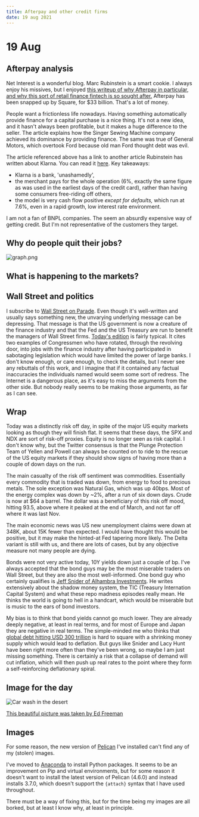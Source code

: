 ```yaml
---
title: Afterpay and other credit firms
date: 19 aug 2021
---
```


# 19 Aug

## Afterpay analysis

Net Interest is a wonderful blog. Marc Rubinstein is a smart cookie.
I always enjoy his missives, but I enjoyed 
[this writeup of why Afterpay in particular, and why this sort of retail finance fintech is so sought after.](https://www.netinterest.co/p/after-afterpay)
Afterpay has been snapped up by Square, for $33 billion.
That's a lot of money.

People want a frictionless life nowadays. Having something automatically provide finance for a capital purchase is a nice thing.
It's not a new idea, and it hasn't always been profitable, but it makes a huge difference to the seller.
The article explains how the Singer Sewing Machine company achieved its dominance by providing finance.
The same was true of General Motors, which overtook Ford because old man Ford thought debt was evil.

The article referenced above has a link to another article Rubinstein has written about Klarna.
You can read it [here](https://www.netinterest.co/p/buy-now-pay-later). 
Key takeaways:
- Klarna is a bank, 'unashamedly',
- the merchant pays for the whole operation (6%, exactly the same figure as was used in the earliest days of the credit card), rather than having some consumers free-riding off others,
- the model is very cash flow positive _except for defaults,_ which run at 7.6%, even in a rapid growth, low interest rate environment.

I am not a fan of BNPL companies. The seem an absurdly expensive way of getting credit. But I'm not representative of the customers they target.

## Why do people quit their jobs?

![graph.png]({attach}graph.png)

## What is happening to the markets?


## Wall Street and politics

I subscribe to [Wall Street on Parade](https://wallstreetonparade.com/). Even though it's well-written and usually says something new, the unvarying underlying message can be depressing. That message is that the US government is now a creature of the finance industry and that the Fed and the US Treasury are run to benefit the managers of Wall Street firms. 
[Today's edition](https://wallstreetonparade.com/2021/08/meet-the-two-congressmen-who-facilitated-todays-derivatives-nightmare-at-wall-streets-mega-banks/) is fairly typical.
It cites two examples of Congressmen who have rotated, through the revolving door, into jobs with the finance industry after having participated in sabotaging legislation which would have limited the power of large banks.
I don't know enough, or care enough, to check the details, but I never see any rebuttals of this work, and I imagine that if it contained any factual inaccuracies the individuals named would seem some sort of redress.
The Internet is a dangerous place, as it's easy to miss the arguments from the other side. 
But nobody really seems to be making those arguments, as far as I can see. 

## Wrap

Today was a distinctly risk off day, in spite of the major US equity markets looking as though they will finish flat.
It seems that these days, the SPX and NDX are sort of risk-off proxies. 
Equity is no longer seen as risk capital. 
I don't know why, but the Twitter consensus is that the Plunge Protection Team of Yellen and Powell can always be counted on to ride to the rescue of the US equity markets if they should show signs of having more than a couple of down days on the run.

The main casualty of the risk off sentiment was commodities. 
Essentially every commodity that is traded was down, from energy to food to precious metals.
The sole exception was Natural Gas, which was up 40bps.
Most of the energy complex was down by ~2%, after a run of six down days. Crude is now at $64 a barrel.
The dollar was a beneficiary of this risk off mood, hitting 93.5, above where it peaked at the end of March, and not far off where it was last Nov.

The main economic news was US new unemployment claims were down at 348K, about 15K fewer than expected. I would have thought this would be positive, but it may make the hinted-at Fed tapering more likely. The Delta variant is still with us, and there are lots of cases, but by any objective measure not many people are dying. 

Bonds were not very active today, 10Y yields down just a couple of bp. I've always accepted that the bond guys may be the most miserable traders on Wall Street, but they are also the most well-informed. One bond guy who certainly qualifies is [Jeff Snider of Alhambra Investments](https://alhambrapartners.com/author/jsnider/).
He writes extensively about the shadow money system, the TIC (Treasury Internation Capital System) and what these repo madness episodes really mean.
He thinks the world is going to hell in a handcart, which would be miserable but is music to the ears of bond investors.

My bias is to think that bond yields cannot go much lower. They are already deeply negative, at least in real terms, and for most of Europe and Japan they are negative in real terms.
The simple-minded me who thinks that [global debt hitting USD 300 trillion](https://richardduncaneconomics.com/the-world-is-300-trillion-in-debt/) is hard to square with a shrinking money supply which would lead to deflation.
But guys like Snider and Lacy Hunt have been right more often than they've been wrong, so maybe I am just missing something.
There is certainly a risk that a collapse of demand will cut inflation, which will then push up real rates to the point where they form a self-reinforcing deflationary spiral.

## Image for the day

![Car wash in the desert](https://pbs.twimg.com/media/E9JnCFTWQAw1zLU?format=jpg&name=900x900)

[This beautiful picture was taken by Ed Freeman](https://twitter.com/Daniel\_Red\_Eire/status/1428317321253228555?s=20)

## Images

For some reason, the new version of [Pelican](https://blog.getpelican.com/) I've installed can't find any of my (stolen) images.

I've moved to [Anaconda](https://docs.conda.io/projects/conda/en/latest/user-guide/tasks/manage-pkgs.html) to install Python packages. It seems to be an improvement on Pip and virtual environments, but for some reason it doesn't want to install the latest version of Pelican (4.6.0) and instead installs 3.7.0, which doesn't support the ``{attach}`` syntax that I have used throughout.

There must be a way of fixing this, but for the time being my images are all borked, but at least I know why, at least in principle.






